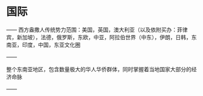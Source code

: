# 国际

——
西方盎撒人传统势力范围：美国，英国，澳大利亚（以及依附买办：菲律宾，新加坡），法德，俄罗斯，东欧，中亚，阿拉伯世界（中东），伊朗，日韩，东南亚，印度，中国，东亚文化圈

——

整个东南亚地区，包含数量极大的华人华侨群体，同时掌握着当地国家大部分的经济命脉

——

